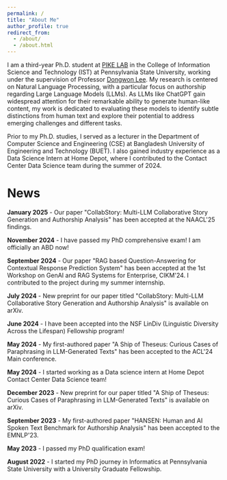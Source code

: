 ```yaml
---
permalink: /
title: "About Me"
author_profile: true
redirect_from: 
  - /about/
  - /about.html
---
```


I am a third-year Ph.D. student at [PIKE LAB](https://pike.psu.edu/) in the College of Information Science and Technology (IST) at Pennsylvania State University, working under the supervision of Professor [Dongwon Lee](https://faculty.ist.psu.edu/dlee/). My research is centered on Natural Language Processing, with a particular focus on authorship regarding Large Language Models (LLMs). As LLMs like ChatGPT gain widespread attention for their remarkable ability to generate human-like content, my work is dedicated to evaluating these models to identify subtle distinctions from human text and explore their potential to address emerging challenges and different tasks.

Prior to my Ph.D. studies, I served as a lecturer in the Department of Computer Science and Engineering (CSE) at Bangladesh University of Engineering and Technology (BUET). I also gained industry experience as a Data Science Intern at Home Depot, where I contributed to the Contact Center Data Science team during the summer of 2024.

News
======

**January 2025** - Our paper "CollabStory: Multi-LLM Collaborative Story Generation and Authorship Analysis" has been accepted at the NAACL'25 findings.

**November 2024** - I have passed my PhD comprehensive exam! I am officially an ABD now!

**September 2024** - Our paper "RAG based Question-Answering for Contextual Response Prediction System" has been accepted at the 1st Workshop on GenAI and RAG Systems for Enterprise, CIKM'24. I contributed to the project during my summer internship.

**July 2024** - New preprint for our paper titled "CollabStory: Multi-LLM Collaborative Story Generation and Authorship Analysis" is available on arXiv.

**June 2024** - I have been accepted into the NSF LinDiv (Linguistic Diversity Across the Lifespan) Fellowship program!

**May 2024** - My first-authored paper "A Ship of Theseus: Curious Cases of Paraphrasing in LLM-Generated Texts" has been accepted to the ACL'24 Main conference.

**May 2024** - I started working as a Data science intern at Home Depot Contact Center Data Science team!

**December 2023** - New preprint for our paper titled "A Ship of Theseus: Curious Cases of Paraphrasing in LLM-Generated Texts" is available on arXiv.

**September 2023** - My first-authored paper "HANSEN: Human and AI Spoken Text Benchmark for Authorship Analysis" has been accepted to the EMNLP'23.

**May 2023** - I passed my PhD qualification exam!

**August 2022** - I started my PhD journey in Informatics at Pennsylvania State University with a University Graduate Fellowship.
